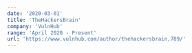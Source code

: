 ```yaml
---
date: '2020-03-01'
title: 'TheHackersBrain'
company: 'VulnHub'
range: 'April 2020 - Present'
url: 'https://www.vulnhub.com/author/thehackersbrain,789/'
---
```

